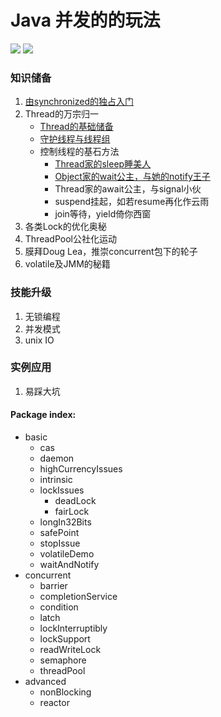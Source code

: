 # Java 并发的的玩法

![](https://img.shields.io/badge/notes-v1.0.1-519dd9.svg) ![](https://img.shields.io/badge/language-java-orange.svg)

### 知识储备

1. [由synchronized的独占入门](https://ooooor.github.io/2018/09/01/synchronized独占世界)
2. Thread的万宗归一
   - [Thread的基础储备](https://ooooor.github.io/2018/09/02/Thread的基础储备/)
   - [守护线程与线程组](https://ooooor.github.io/2018/09/03/守护线程与线程组/)
   - 控制线程的基石方法 
     - [Thread家的sleep睡美人](https://ooooor.github.io/2018/09/05/sleep睡美人/)
     - [Object家的wait公主，与她的notify王子](https://ooooor.github.io/2018/09/08/wait-notify/)
     - Thread家的await公主，与signal小伙
     - suspend挂起，如若resume再化作云雨
     - join等待，yield倚你西窗
3. 各类Lock的优化奥秘
4. ThreadPool公社化运动
5. 膜拜Doug Lea，推崇concurrent包下的轮子
6. volatile及JMM的秘籍

### 技能升级

1. 无锁编程
2. 并发模式
3. unix IO

### 实例应用

1. 易踩大坑

#### Package index:

- basic
  - cas
  - daemon
  - highCurrencyIssues
  - intrinsic
  - lockIssues
    - deadLock
    - fairLock
  - longIn32Bits
  - safePoint
  - stopIssue
  - volatileDemo
  - waitAndNotify
- concurrent
  - barrier
  - completionService
  - condition
  - latch
  - lockInterruptibly
  - lockSupport
  - readWriteLock
  - semaphore
  - threadPool
- advanced
  - nonBlocking
  - reactor



